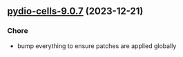 

## [pydio-cells-9.0.7](https://github.com/truecharts/charts/compare/pydio-cells-9.0.6...pydio-cells-9.0.7) (2023-12-21)

### Chore

- bump everything to ensure patches are applied globally
  
  